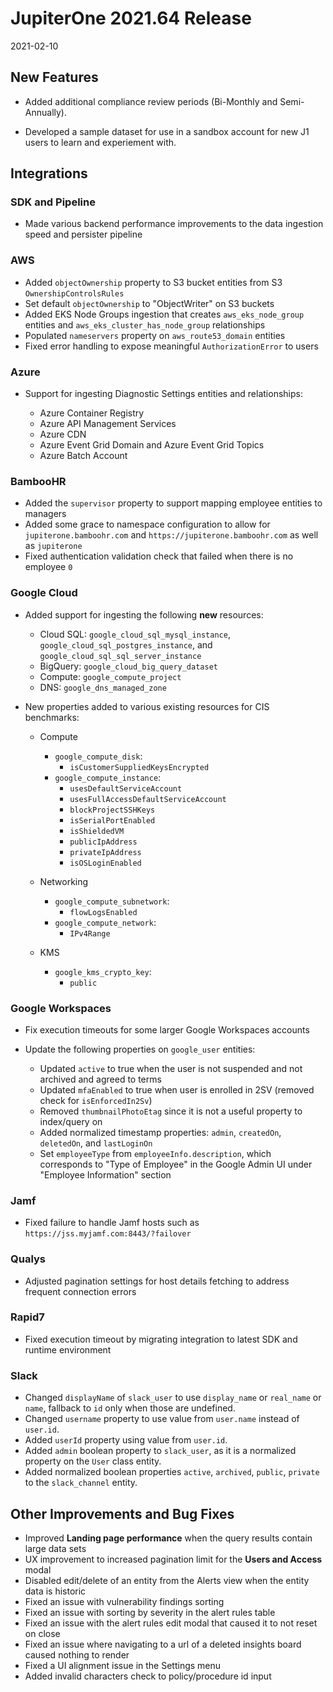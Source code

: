 # JupiterOne 2021.64 Release

2021-02-10

## New Features

- Added additional compliance review periods (Bi-Monthly and Semi-Annually).

- Developed a sample dataset for use in a sandbox account for new J1 users to
  learn and experiement with.

## Integrations

### SDK and Pipeline 

- Made various backend performance improvements to the data ingestion speed and
  persister pipeline

### AWS

- Added `objectOwnership` property to S3 bucket entities from S3
  `OwnershipControlsRules`
- Set default `objectOwnership` to "ObjectWriter" on S3 buckets
- Added EKS Node Groups ingestion that creates `aws_eks_node_group` entities and
  `aws_eks_cluster_has_node_group` relationships
- Populated `nameservers` property on `aws_route53_domain` entities
- Fixed error handling to expose meaningful `AuthorizationError` to users

### Azure

- Support for ingesting Diagnostic Settings entities and relationships:

  - Azure Container Registry
  - Azure API Management Services
  - Azure CDN
  - Azure Event Grid Domain and Azure Event Grid Topics
  - Azure Batch Account

### BambooHR

- Added the `supervisor` property to support mapping employee entities to managers
- Added some grace to namespace configuration to allow for
  `jupiterone.bamboohr.com` and `https://jupiterone.bamboohr.com` as well as
  `jupiterone`
- Fixed authentication validation check that failed when there is no employee `0`

### Google Cloud

- Added support for ingesting the following **new** resources:

  - Cloud SQL: `google_cloud_sql_mysql_instance`,
    `google_cloud_sql_postgres_instance`, and
    `google_cloud_sql_sql_server_instance`
  - BigQuery: `google_cloud_big_query_dataset`
  - Compute: `google_compute_project`
  - DNS: `google_dns_managed_zone`

- New properties added to various existing resources for CIS benchmarks:

  - Compute
    - `google_compute_disk`:
      - `isCustomerSuppliedKeysEncrypted`
    - `google_compute_instance`:
      - `usesDefaultServiceAccount`
      - `usesFullAccessDefaultServiceAccount`
      - `blockProjectSSHKeys`
      - `isSerialPortEnabled`
      - `isShieldedVM`
      - `publicIpAddress`
      - `privateIpAddress`
      - `isOSLoginEnabled`

  - Networking
    - `google_compute_subnetwork`:
      - `flowLogsEnabled`
    - `google_compute_network`:
      - `IPv4Range`

  - KMS
    - `google_kms_crypto_key`:
      - `public`

### Google Workspaces

- Fix execution timeouts for some larger Google Workspaces accounts

- Update the following properties on `google_user` entities:

  - Updated `active` to true when the user is not suspended and not archived and
    agreed to terms
  - Updated `mfaEnabled` to true when user is enrolled in 2SV (removed check for
    `isEnforcedIn2Sv`)
  - Removed `thumbnailPhotoEtag` since it is not a useful property to
    index/query on
  - Added normalized timestamp properties: `admin`, `createdOn`, `deletedOn`,
    and `lastLoginOn`
  - Set `employeeType` from `employeeInfo.description`, which corresponds to
    "Type of Employee" in the Google Admin UI under "Employee Information"
    section

### Jamf

- Fixed failure to handle Jamf hosts such as `https://jss.myjamf.com:8443/?failover`

### Qualys

- Adjusted pagination settings for host details fetching to address frequent connection errors

### Rapid7

- Fixed execution timeout by migrating integration to latest SDK and runtime environment

### Slack

- Changed `displayName` of `slack_user` to use `display_name` or `real_name` or `name`,
  fallback to `id` only when those are undefined.
- Changed `username` property to use value from `user.name` instead of `user.id`.
- Added `userId` property using value from `user.id`.
- Added `admin` boolean property to `slack_user`, as it is a normalized property
  on the `User` class entity.
- Added normalized boolean properties `active`, `archived`, `public`, `private`
  to the `slack_channel` entity.


## Other Improvements and Bug Fixes

- Improved **Landing page performance** when the query results contain large data sets
- UX improvement to increased pagination limit for the **Users and Access** modal
- Disabled edit/delete of an entity from the Alerts view when the entity data is historic
- Fixed an issue with vulnerability findings sorting
- Fixed an issue with sorting by severity in the alert rules table
- Fixed an issue with the alert rules edit modal that caused it to not reset on close
- Fixed an issue where navigating to a url of a deleted insights board caused nothing to render
- Fixed a UI alignment issue in the Settings menu
- Added invalid characters check to policy/procedure id input

